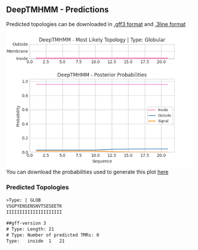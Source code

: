 ## DeepTMHMM - Predictions
Predicted topologies can be downloaded in [.gff3 format](TMRs.gff3) and [.3line format](predicted_topologies.3line)
![picture](plot.png)
You can download the probabilities used to generate this plot [here](Type:_probs.csv)
### Predicted Topologies
```
>Type: | GLOB
VSGPYENSENSNVTSESEETK
IIIIIIIIIIIIIIIIIIIII

```


```
##gff-version 3
# Type: Length: 21
# Type: Number of predicted TMRs: 0
Type:	inside	1	21				

```
